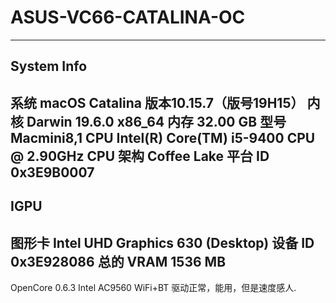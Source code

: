 # ASUS-VC66-CATALINA-OC
-----------------------------------------------------------------------
System Info
-----------------------------------------------------------------------
系统        macOS Catalina 版本10.15.7（版号19H15）
内核        Darwin 19.6.0 x86_64
内存        32.00 GB
型号        Macmini8,1
CPU        Intel(R) Core(TM) i5-9400 CPU @ 2.90GHz
CPU 架构    Coffee Lake
平台 ID     0x3E9B0007
-----------------------------------------------------------------------
IGPU
-----------------------------------------------------------------------
图形卡     Intel UHD Graphics 630 (Desktop)
设备 ID   0x3E928086
总的 VRAM 1536 MB
-----------------------------------------------------------------------

OpenCore 0.6.3
Intel AC9560 WiFi+BT 驱动正常，能用，但是速度感人.
